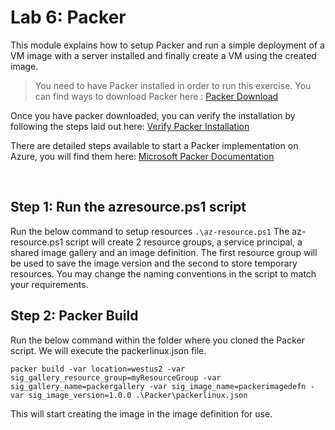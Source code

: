 # Lab 6: Packer 
This module explains how to setup Packer and run a simple deployment of a VM image with a server installed and finally create a VM using the created image.

> You need to have Packer installed in order to run this exercise. You can find ways to download Packer here : [Packer Download](https://www.packer.io/downloads)

Once you have packer downloaded, you can verify the installation by following the steps laid out here: [Verify Packer Installation](https://learn.hashicorp.com/tutorials/packer/get-started-install-cli#verifying-the-installation) 

There are detailed steps available to start a Packer implementation on Azure, you will find them here: [Microsoft Packer Documentation](https://docs.microsoft.com/en-us/azure/virtual-machines/linux/build-image-with-packer)

<br>

## Step 1: Run the azresource.ps1 script 
Run the below command to setup resources 
``` .\az-resource.ps1 ```
The az-resource.ps1 script will create 2 resource groups, a service principal, a shared image gallery and an image definition. The first resource group will be used to save the image version and the second to store temporary resources. You may change the naming conventions in the script to match your requirements.

## Step 2: Packer Build
Run the below command within the folder where you cloned the Packer script. We will execute the packerlinux.json file. 

``` packer build -var location=westus2 -var sig_gallery_resource_group=myResourceGroup -var sig_gallery_name=packergallery -var sig_image_name=packerimagedefn -var sig_image_version=1.0.0 .\Packer\packerlinux.json ```

This will start creating the image in the image definition for use.